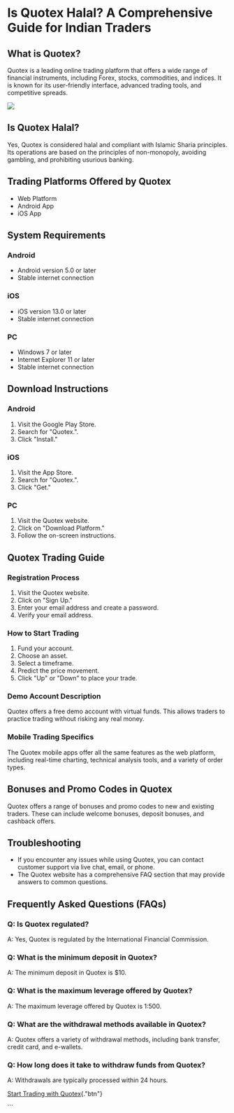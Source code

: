 # Is Quotex Halal? A Comprehensive Guide for Indian Traders

## What is Quotex?

Quotex is a leading online trading platform that offers a wide range of
financial instruments, including Forex, stocks, commodities, and
indices. It is known for its user-friendly interface, advanced trading
tools, and competitive spreads.

[![](https://static.quotex.io/files/4_en/300_250.jpg)](https://traff.sbs/brokerqxlid)

## Is Quotex Halal?

Yes, Quotex is considered halal and compliant with Islamic Sharia
principles. Its operations are based on the principles of non-monopoly,
avoiding gambling, and prohibiting usurious banking.

## Trading Platforms Offered by Quotex

-   Web Platform
-   Android App
-   iOS App

## System Requirements

### Android

-   Android version 5.0 or later
-   Stable internet connection

### iOS

-   iOS version 13.0 or later
-   Stable internet connection

### PC

-   Windows 7 or later
-   Internet Explorer 11 or later
-   Stable internet connection

## Download Instructions

### Android

1.  Visit the Google Play Store.
2.  Search for "Quotex.".
3.  Click "Install."

### iOS

1.  Visit the App Store.
2.  Search for "Quotex.".
3.  Click "Get."

### PC

1.  Visit the Quotex website.
2.  Click on "Download Platform."
3.  Follow the on-screen instructions.

## Quotex Trading Guide

### Registration Process

1.  Visit the Quotex website.
2.  Click on "Sign Up."
3.  Enter your email address and create a password.
4.  Verify your email address.

### How to Start Trading

1.  Fund your account.
2.  Choose an asset.
3.  Select a timeframe.
4.  Predict the price movement.
5.  Click "Up" or "Down" to place your trade.

### Demo Account Description

Quotex offers a free demo account with virtual funds. This allows
traders to practice trading without risking any real money.

### Mobile Trading Specifics

The Quotex mobile apps offer all the same features as the web platform,
including real-time charting, technical analysis tools, and a variety of
order types.

## Bonuses and Promo Codes in Quotex

Quotex offers a range of bonuses and promo codes to new and existing
traders. These can include welcome bonuses, deposit bonuses, and
cashback offers.

## Troubleshooting

-   If you encounter any issues while using Quotex, you can contact
    customer support via live chat, email, or phone.
-   The Quotex website has a comprehensive FAQ section that may provide
    answers to common questions.

## Frequently Asked Questions (FAQs)

### Q: Is Quotex regulated?

A: Yes, Quotex is regulated by the International Financial Commission.

### Q: What is the minimum deposit in Quotex?

A: The minimum deposit in Quotex is \$10.

### Q: What is the maximum leverage offered by Quotex?

A: The maximum leverage offered by Quotex is 1:500.

### Q: What are the withdrawal methods available in Quotex?

A: Quotex offers a variety of withdrawal methods, including bank
transfer, credit card, and e-wallets.

### Q: How long does it take to withdraw funds from Quotex?

A: Withdrawals are typically processed within 24 hours.

[Start Trading with
Quotex](\%22https://broker-qx.pro/sign-up/?lid=1102511\%22){."btn"}

\`\`\`

